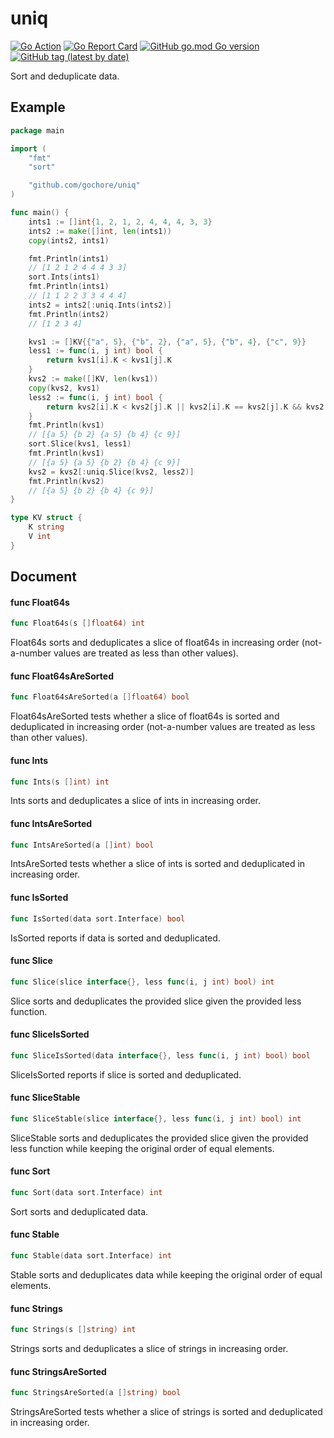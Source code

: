 # uniq

[![Go Action](https://github.com/gochore/uniq/workflows/Go/badge.svg)](https://github.com/gochore/uniq/actions)
[![Go Report Card](https://goreportcard.com/badge/github.com/gochore/uniq)](https://goreportcard.com/report/github.com/gochore/uniq)
[![GitHub go.mod Go version](https://img.shields.io/github/go-mod/go-version/gochore/uniq)](https://github.com/gochore/uniq/blob/master/go.mod)
[![GitHub tag (latest by date)](https://img.shields.io/github/v/tag/gochore/uniq)](https://github.com/gochore/uniq/releases)

Sort and deduplicate data.

## Example

```go
package main

import (
	"fmt"
	"sort"

	"github.com/gochore/uniq"
)

func main() {
	ints1 := []int{1, 2, 1, 2, 4, 4, 4, 3, 3}
	ints2 := make([]int, len(ints1))
	copy(ints2, ints1)

	fmt.Println(ints1)
	// [1 2 1 2 4 4 4 3 3]
	sort.Ints(ints1)
	fmt.Println(ints1)
	// [1 1 2 2 3 3 4 4 4]
	ints2 = ints2[:uniq.Ints(ints2)]
	fmt.Println(ints2)
	// [1 2 3 4]

	kvs1 := []KV{{"a", 5}, {"b", 2}, {"a", 5}, {"b", 4}, {"c", 9}}
	less1 := func(i, j int) bool {
		return kvs1[i].K < kvs1[j].K
	}
	kvs2 := make([]KV, len(kvs1))
	copy(kvs2, kvs1)
	less2 := func(i, j int) bool {
		return kvs2[i].K < kvs2[j].K || kvs2[i].K == kvs2[j].K && kvs2[i].V < kvs2[j].V
	}
	fmt.Println(kvs1)
	// [{a 5} {b 2} {a 5} {b 4} {c 9}]
	sort.Slice(kvs1, less1)
	fmt.Println(kvs1)
	// [{a 5} {a 5} {b 2} {b 4} {c 9}]
	kvs2 = kvs2[:uniq.Slice(kvs2, less2)]
	fmt.Println(kvs2)
	// [{a 5} {b 2} {b 4} {c 9}]
}

type KV struct {
	K string
	V int
}
```

## Document

#### func  Float64s

```go
func Float64s(s []float64) int
```
Float64s sorts and deduplicates a slice of float64s in increasing order
(not-a-number values are treated as less than other values).

#### func  Float64sAreSorted

```go
func Float64sAreSorted(a []float64) bool
```
Float64sAreSorted tests whether a slice of float64s is sorted and deduplicated
in increasing order (not-a-number values are treated as less than other values).

#### func  Ints

```go
func Ints(s []int) int
```
Ints sorts and deduplicates a slice of ints in increasing order.

#### func  IntsAreSorted

```go
func IntsAreSorted(a []int) bool
```
IntsAreSorted tests whether a slice of ints is sorted and deduplicated in
increasing order.

#### func  IsSorted

```go
func IsSorted(data sort.Interface) bool
```
IsSorted reports if data is sorted and deduplicated.

#### func  Slice

```go
func Slice(slice interface{}, less func(i, j int) bool) int
```
Slice sorts and deduplicates the provided slice given the provided less
function.

#### func  SliceIsSorted

```go
func SliceIsSorted(data interface{}, less func(i, j int) bool) bool
```
SliceIsSorted reports if slice is sorted and deduplicated.

#### func  SliceStable

```go
func SliceStable(slice interface{}, less func(i, j int) bool) int
```
SliceStable sorts and deduplicates the provided slice given the provided less
function while keeping the original order of equal elements.

#### func  Sort

```go
func Sort(data sort.Interface) int
```
Sort sorts and deduplicated data.

#### func  Stable

```go
func Stable(data sort.Interface) int
```
Stable sorts and deduplicates data while keeping the original order of equal
elements.

#### func  Strings

```go
func Strings(s []string) int
```
Strings sorts and deduplicates a slice of strings in increasing order.

#### func  StringsAreSorted

```go
func StringsAreSorted(a []string) bool
```
StringsAreSorted tests whether a slice of strings is sorted and deduplicated in
increasing order.

